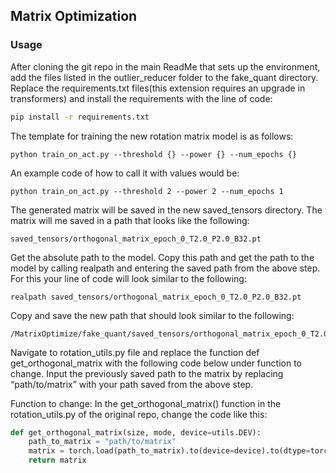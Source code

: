## Matrix Optimization
### Usage
After cloning the git repo in the main ReadMe that sets up the environment, add the files listed in the outlier_reducer folder to the fake_quant directory. Replace the requirements.txt files(this extension requires an upgrade in transformers) and install the requirements with the line of code: 
``` bash
pip install -r requirements.txt
```
The template for training the new rotation matrix model is as follows: 
```
python train_on_act.py --threshold {} --power {} --num_epochs {}
```
An example code of how to call it with values would be: 
```
python train_on_act.py --threshold 2 --power 2 --num_epochs 1
```
The generated matrix will be saved in the new saved_tensors directory. The matrix will me saved in a path that looks like the following: 
```
saved_tensors/orthogonal_matrix_epoch_0_T2.0_P2.0_B32.pt
```
Get the absolute path to the model. Copy this path and get the path to the model by calling realpath and entering the saved path from the above step. For this your line of code will look similar to the following: 

```
realpath saved_tensors/orthogonal_matrix_epoch_0_T2.0_P2.0_B32.pt

```
Copy and save the new path that should look similar to the following: 

```
/MatrixOptimize/fake_quant/saved_tensors/orthogonal_matrix_epoch_0_T2.0_P2.0_B32.pt
```
Navigate to rotation_utils.py file and replace the function def get_orthogonal_matrix with the following code below under function to change. Input the previously saved path to the matrix by replacing “path/to/matrix” with your path saved from the above step.   

Function to change: 
In the get_orthogonal_matrix() function in the rotation_utils.py of the original repo, change the code like this:
``` python
def get_orthogonal_matrix(size, mode, device=utils.DEV):
    path_to_matrix = "path/to/matrix"
    matrix = torch.load(path_to_matrix).to(device=device).to(dtype=torch.float64)
    return matrix
```
